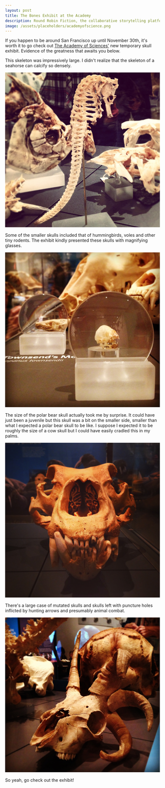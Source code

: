 ```yaml
---
layout: post
title: The Bones Exhibit at the Academy
description: Round Robin Fiction, the collaborative storytelling platform for all your creative writing needs.
image: /assets/placeholders/academyofscience.png
---
```

If you happen to be around San Francisco up until November 30th, it's worth it to go check out <a href="http://www.calacademy.org/academy/exhibits/skulls/">The Academy of Sciences'</a> new temporary skull exhibit. Evidence of the greatness that awaits you below.

This skeleton was impressively large. I didn't realize that the skeleton of a seahorse can calcify so densely.

<img class="img-responsive" src="/assets/placeholders/academyofscience_seahorse.png" style="width:800px">

Some of the smaller skulls included that of hummingbirds, voles and other tiny rodents. The exhibit kindly presented these skulls with magnifying glasses. 

<img class="img-responsive" src="/assets/placeholders/academyofscience_two.png" style="width:800px">

The size of the polar bear skull actually took me by surprise. It could have just been a juvenile but this skull was a bit on the smaller side, smaller than what I expected a polar bear skull to be like. I suppose I expected it to be roughly the size of a cow skull but I could have easily cradled this in my palms.

<img class="img-responsive" src="/assets/placeholders/academyofscience_polarbear.png" style="width:800px">

There's a large case of mutated skulls and skulls left with puncture holes inflicted by hunting arrows and presumably animal combat.

<img class="img-responsive" src="/assets/placeholders/academyofscience_mutant.png" style="width:800px">

So yeah, go check out the exhibit!



